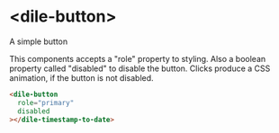 # \<dile-button\>

A simple button

This components accepts a "role" property to styling.
Also a boolean property called "disabled" to disable the button.
Clicks produce a CSS animation, if the button is not disabled.

```html
<dile-button
  role="primary"
  disabled
></dile-timestamp-to-date>
```